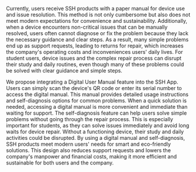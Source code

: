 Currently, users receive SSH products with a paper manual for device use and issue resolution. This method is not only cumbersome but also does not meet modern expectations for convenience and sustainability. Additionally, when a device encounters non-critical issues that can be manually resolved, users often cannot diagnose or fix the problem because they lack the necessary guidance and clear steps. As a result, many simple problems end up as support requests, leading to returns for repair, which increases the company's operating costs and inconveniences users' daily lives. For student users, device issues and the complex repair process can disrupt their study and daily routines, even though many of these problems could be solved with clear guidance and simple steps.

We propose integrating a Digital User Manual feature into the SSH App. Users can simply scan the device's QR code or enter its serial number to access the digital manual. This manual provides detailed usage instructions and self-diagnosis options for common problems. When a quick solution is needed, accessing a digital manual is more convenient and immediate than waiting for support. The self-diagnosis feature can help users solve simple problems without going through the repair process. This is especially important for students, as they can solve issues immediately and avoid long waits for device repair. Without a functioning device, their study and daily activities could be disrupted. By using a digital manual and self-diagnosis, SSH products meet modern users' needs for smart and eco-friendly solutions. This design also reduces support requests and lowers the company's manpower and financial costs, making it more efficient and sustainable for both users and the company.
